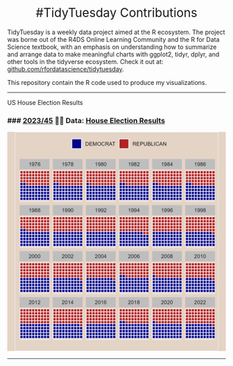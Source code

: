 <h1 style="font-weight:normal" align="center">
  &nbsp;#TidyTuesday Contributions&nbsp;
</h1>


TidyTuesday is a weekly data project aimed at the R ecosystem. The project was borne out of the R4DS Online Learning Community and the R for Data Science textbook, with an emphasis on understanding how to summarize and arrange data to make meaningful charts with ggplot2, tidyr, dplyr, and other tools in the tidyverse ecosystem. Check it out at: [github.com/rfordatascience/tidytuesday](https://github.com/rfordatascience/tidytuesday/blob/master/README.md). 

This repository contain the R code used to produce my visualizations.

***
US House Election Results

### ### [2023/45](https://github.com/ZahlenZ/tidytuesday/tree/main/11-07-23) 🙋‍♀️ Data: [House Election Results](https://github.com/rfordatascience/tidytuesday/blob/master/data/2023/2023-11-07/readme.md)

![./11-07-23/house_election.png](https://github.com/ZahlenZ/tidytuesday/blob/main/11-07-23/house_election.png)

***
